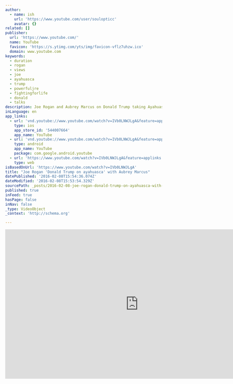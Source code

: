 ```yaml
---
author:
  - name: ish
    url: 'https://www.youtube.com/user/soulopticc'
    avatar: {}
related: []
publisher:
  url: 'https://www.youtube.com/'
  name: YouTube
  favicon: 'https://s.ytimg.com/yts/img/favicon-vflz7uhzw.ico'
  domain: www.youtube.com
keywords:
  - duration
  - rogan
  - views
  - joe
  - ayahuasca
  - trump
  - powerfuljre
  - fightingforlife
  - donald
  - talks
description: Joe Rogan and Aubrey Marcus on Donald Trump taking Ayahuasca.
inLanguage: en
app_links:
  - url: 'vnd.youtube://www.youtube.com/watch?v=IVb0LNWJLgA&feature=applinks'
    type: ios
    app_store_id: '544007664'
    app_name: YouTube
  - url: 'vnd.youtube://www.youtube.com/watch?v=IVb0LNWJLgA&feature=applinks'
    type: android
    app_name: YouTube
    package: com.google.android.youtube
  - url: 'https://www.youtube.com/watch?v=IVb0LNWJLgA&feature=applinks'
    type: web
isBasedOnUrl: 'https://www.youtube.com/watch?v=IVb0LNWJLgA'
title: "Joe Rogan 'Donald Trump on ayahuasca' with Aubrey Marcus"
datePublished: '2016-02-08T15:54:36.074Z'
dateModified: '2016-02-08T15:53:54.329Z'
sourcePath: _posts/2016-02-08-joe-rogan-donald-trump-on-ayahuasca-with-aubrey-marcus.md
published: true
inFeed: true
hasPage: false
inNav: false
_type: VideoObject
_context: 'http://schema.org'

---
```

<iframe src="https://cdn.embedly.com/widgets/media.html?src=https%3A%2F%2Fwww.youtube.com%2Fembed%2FIVb0LNWJLgA%3Ffeature%3Doembed&amp;url=https%3A%2F%2Fwww.youtube.com%2Fwatch%3Fv%3DIVb0LNWJLgA&amp;image=https%3A%2F%2Fi.ytimg.com%2Fvi%2FIVb0LNWJLgA%2Fhqdefault.jpg&amp;key=b7d04c9b404c499eba89ee7072e1c4f7&amp;type=text%2Fhtml&amp;schema=youtube" width="854" height="480" scrolling="no" frameborder="0" allowfullscreen="allowfullscreen" style=""></iframe>